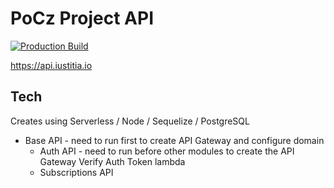 # PoCz Project API

[![Production Build](https://github.com/gugazimmermann/pocz-projects-api/actions/workflows/main.yml/badge.svg)](https://github.com/gugazimmermann/pocz-projects-api/actions/workflows/main.yml)

<https://api.iustitia.io>

## Tech

Creates using Serverless / Node / Sequelize / PostgreSQL

- Base API - need to run first to create API Gateway and configure domain
  - Auth API - need to run before other modules to create the API Gateway Verify Auth Token lambda
  - Subscriptions API
